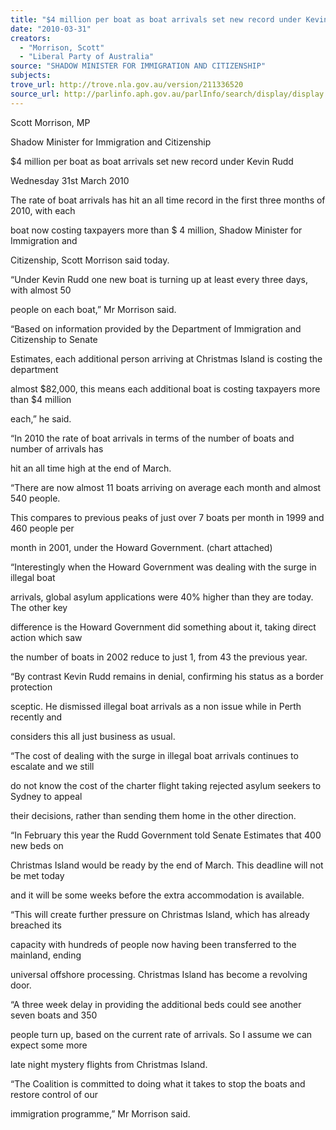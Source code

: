 ```yaml
---
title: "$4 million per boat as boat arrivals set new record under Kevin Rudd."
date: "2010-03-31"
creators:
  - "Morrison, Scott"
  - "Liberal Party of Australia"
source: "SHADOW MINISTER FOR IMMIGRATION AND CITIZENSHIP"
subjects:
trove_url: http://trove.nla.gov.au/version/211336520
source_url: http://parlinfo.aph.gov.au/parlInfo/search/display/display.w3p;query=Id%3A%22media/pressrel/75YW6%22
---
```


 Scott Morrison, MP 

 Shadow Minister for Immigration and Citizenship   

 $4 million per boat as boat arrivals set new record under Kevin Rudd 

 Wednesday 31st March 2010 

 The rate of boat arrivals has hit an all time record in the first three months of 2010, with each 

 boat now costing taxpayers more than $ 4 million, Shadow Minister for Immigration and 

 Citizenship, Scott Morrison said today. 

 

 “Under Kevin Rudd one new boat is turning up at least every three days, with almost 50 

 people on each boat,” Mr Morrison said. 

 

 “Based on information provided by the Department of Immigration and Citizenship to Senate 

 Estimates, each additional person arriving at Christmas Island is costing the department 

 almost $82,000, this means each additional boat is costing taxpayers more than $4 million 

 each,” he said. 

 

 “In 2010 the rate of boat arrivals in terms of the number of boats and number of arrivals has 

 hit an all time high at the end of March. 

 

 “There are now almost 11 boats arriving on average each month and almost 540 people. 

 This compares to previous peaks of just over 7 boats per month in 1999 and 460 people per 

 month in 2001, under the Howard Government. (chart attached) 

 

 “Interestingly when the Howard Government was dealing with the surge in illegal boat 

 arrivals, global asylum applications were 40% higher than they are today. The other key 

 difference is the Howard Government did something about it, taking direct action which saw 

 the number of boats in 2002 reduce to just 1, from 43 the previous year. 

 

 “By contrast Kevin Rudd remains in denial, confirming his status as a border protection 

 sceptic. He dismissed illegal boat arrivals as a non issue while in Perth recently and 

 considers this all just business as usual. 

 

 “The cost of dealing with the surge in illegal boat arrivals continues to escalate and we still 

 do not know the cost of the charter flight taking rejected asylum seekers to Sydney to appeal 

 their decisions, rather than sending them home in the other direction. 

 

 “In February this year the Rudd Government told Senate Estimates that 400 new beds on 

 Christmas Island would be ready by the end of March. This deadline will not be met today 

 and it will be some weeks before the extra accommodation is available. 

 

 “This will create further pressure on Christmas Island, which has already breached its 

 capacity with hundreds of people now having been transferred to the mainland, ending 

 universal offshore processing. Christmas Island has become a revolving door. 

 

 “A three week delay in providing the additional beds could see another seven boats and 350 

 people turn up, based on the current rate of arrivals. So I assume we can expect some more 

 late night mystery flights from Christmas Island.  

 

 “The Coalition is committed to doing what it takes to stop the boats and restore control of our 

 immigration programme,” Mr Morrison said.  

 

